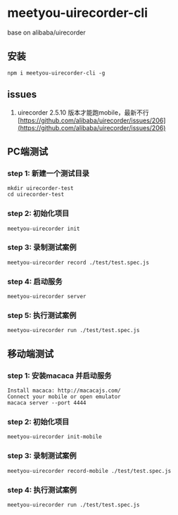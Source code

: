 # meetyou-uirecorder-cli

base on alibaba/uirecorder

## 安装

````node
npm i meetyou-uirecorder-cli -g
````

## issues

1. uirecorder 2.5.10 版本才能跑mobile，最新不行[https://github.com/alibaba/uirecorder/issues/206](https://github.com/alibaba/uirecorder/issues/206)

## PC端测试

### step 1: 新建一个测试目录

````node
mkdir uirecorder-test
cd uirecorder-test
````

### step 2: 初始化项目

````node
meetyou-uirecorder init
````

### step 3: 录制测试案例

````node
meetyou-uirecorder record ./test/test.spec.js
````

### step 4: 启动服务

````node
meetyou-uirecorder server
````

### step 5: 执行测试案例

````node
meetyou-uirecorder run ./test/test.spec.js
````

## 移动端测试

### step 1: 安装macaca 并启动服务

````node
Install macaca: http://macacajs.com/
Connect your mobile or open emulator
macaca server --port 4444
````

### step 2: 初始化项目

````node
meetyou-uirecorder init-mobile
````

### step 3: 录制测试案例

````node
meetyou-uirecorder record-mobile ./test/test.spec.js
````

### step 4: 执行测试案例

````node
meetyou-uirecorder run ./test/test.spec.js
````